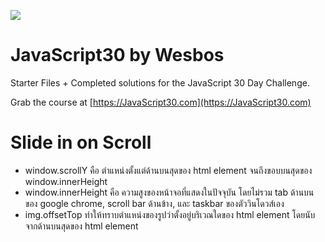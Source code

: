 ![](https://javascript30.com/images/JS3-social-share.png)

# JavaScript30 by Wesbos

Starter Files + Completed solutions for the JavaScript 30 Day Challenge.

Grab the course at [https://JavaScript30.com](https://JavaScript30.com)

# Slide in on Scroll
- window.scrollY คือ ตำแหน่งตั้งแต่ด้านบนสุดของ html element จนถึงขอบบนสุดของ window.innerHeight
- window.innerHeight คือ ความสูงของหน้าจอที่แสดงในปัจจุบัน โดยไม่รวม tab ด้านบนของ google chrome, scroll bar ด้านข้าง, และ taskbar ของตัววินโดวส์เอง
- img.offsetTop ทำให้ทราบตำแหน่งของรูปว่าตั้งอยู่บริเวณใดของ html element โดยนับจากด้านบนสุดของ html element
